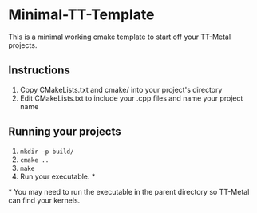 # Minimal-TT-Template

This is a minimal working cmake template to start off your TT-Metal projects.

## Instructions

1. Copy CMakeLists.txt and cmake/ into your project's directory
2. Edit CMakeLists.txt to include your .cpp files and name your project name

## Running your projects

1. `mkdir -p build/`
2. `cmake ..`
3. `make`
4. Run your executable. \*

\* You may need to run the executable in the parent directory so TT-Metal can find your kernels.
